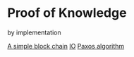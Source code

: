 # Proof of Knowledge 
by implementation

[A simple block chain](blockchain/)
[IO](io/)
[Paxos algorithm](paxos/)
